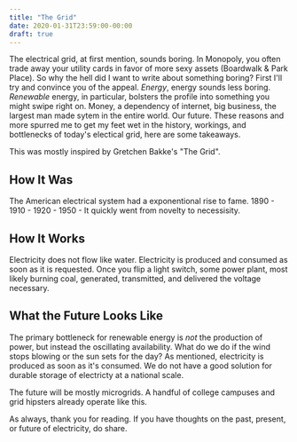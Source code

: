```yaml
---
title: "The Grid"
date: 2020-01-31T23:59:00-00:00
draft: true
---
```


The electrical grid, at first mention, sounds boring. In Monopoly, you often trade away your utility cards in favor of more sexy assets (Boardwalk & Park Place). So why the hell did I want to write about something boring? First I'll try and convince you of the appeal. _Energy_, energy sounds less boring. _Renewable_ energy, in particular, bolsters the profile into something you might swipe right on. Money, a dependency of internet, big business, the largest man made sytem in the entire world. Our future. These reasons and more spurred me to get my feet wet in the history, workings, and bottlenecks of today's electical grid, here are some takeaways.

This was mostly inspired by Gretchen Bakke's "The Grid".

## How It Was

The American electrical system had a exponentional rise to fame. 
1890 - 
1910 - 
1920 - 
1950 -
It quickly went from novelty to necessisity. 

## How It Works

Electricity does not flow like water. Electricity is produced and consumed as soon as it is requested. Once you flip a light switch, some power plant, most likely burning coal, generated, transmitted, and delivered the voltage necessary.

## What the Future Looks Like

The primary bottleneck for renewable energy is _not_ the production of power, but instead the oscillating availability. What do we do if the wind stops blowing or the sun sets for the day? As mentioned, electricity is produced as soon as it's consumed. We do not have a good solution for durable storage of electricty at a national scale. 

The future will be mostly microgrids. A handful of college campuses and grid hipsters already operate like this. 

As always, thank you for reading. If you have thoughts on the past, present, or future of electricity, do share.
